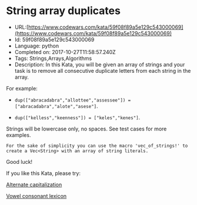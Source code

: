 # String  array duplicates

 - URL:[https://www.codewars.com/kata/59f08f89a5e129c543000069](https://www.codewars.com/kata/59f08f89a5e129c543000069)
 - Id: 59f08f89a5e129c543000069
 - Language: python
 - Completed on: 2017-10-27T11:58:57.240Z
 - Tags: Strings,Arrays,Algorithms
 - Description:
In this Kata, you will be given an array of strings and your task is to remove all consecutive duplicate letters from each string in the array.

For example: 

  * `dup(["abracadabra","allottee","assessee"]) = ["abracadabra","alote","asese"]`. 
  
  * `dup(["kelless","keenness"]) = ["keles","kenes"]`.

Strings will be lowercase only, no spaces. See test cases for more examples.

~~~if:rust
For the sake of simplicity you can use the macro 'vec_of_strings!' to create a Vec<String> with an array of string literals.
~~~

Good luck!

If you like this Kata, please try:

[Alternate capitalization](https://www.codewars.com/kata/59cfc000aeb2844d16000075)

[Vowel consonant lexicon](https://www.codewars.com/kata/59cf8bed1a68b75ffb000026)
